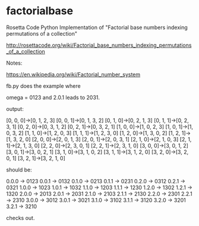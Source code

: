 # factorialbase
Rosetta Code Python Implementation of "Factorial base numbers indexing permutations of a collection"

http://rosettacode.org/wiki/Factorial_base_numbers_indexing_permutations_of_a_collection

Notes:

https://en.wikipedia.org/wiki/Factorial_number_system

fb.py does the example where 

omega = 0123 and 2.0.1 leads to 2031.

output:

[0, 0, 0]->[0, 1, 2, 3]
[0, 0, 1]->[0, 1, 3, 2]
[0, 1, 0]->[0, 2, 1, 3]
[0, 1, 1]->[0, 2, 3, 1]
[0, 2, 0]->[0, 3, 1, 2]
[0, 2, 1]->[0, 3, 2, 1]
[1, 0, 0]->[1, 0, 2, 3]
[1, 0, 1]->[1, 0, 3, 2]
[1, 1, 0]->[1, 2, 0, 3]
[1, 1, 1]->[1, 2, 3, 0]
[1, 2, 0]->[1, 3, 0, 2]
[1, 2, 1]->[1, 3, 2, 0]
[2, 0, 0]->[2, 0, 1, 3]
[2, 0, 1]->[2, 0, 3, 1]
[2, 1, 0]->[2, 1, 0, 3]
[2, 1, 1]->[2, 1, 3, 0]
[2, 2, 0]->[2, 3, 0, 1]
[2, 2, 1]->[2, 3, 1, 0]
[3, 0, 0]->[3, 0, 1, 2]
[3, 0, 1]->[3, 0, 2, 1]
[3, 1, 0]->[3, 1, 0, 2]
[3, 1, 1]->[3, 1, 2, 0]
[3, 2, 0]->[3, 2, 0, 1]
[3, 2, 1]->[3, 2, 1, 0]

should be:

0.0.0 -> 0123
0.0.1 -> 0132
0.1.0 -> 0213
0.1.1 -> 0231
0.2.0 -> 0312
0.2.1 -> 0321
1.0.0 -> 1023
1.0.1 -> 1032
1.1.0 -> 1203
1.1.1 -> 1230
1.2.0 -> 1302
1.2.1 -> 1320
2.0.0 -> 2013
2.0.1 -> 2031
2.1.0 -> 2103
2.1.1 -> 2130
2.2.0 -> 2301
2.2.1 -> 2310
3.0.0 -> 3012
3.0.1 -> 3021
3.1.0 -> 3102
3.1.1 -> 3120
3.2.0 -> 3201
3.2.1 -> 3210
       
checks out.

